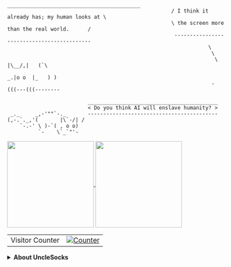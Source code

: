 ```
                                                      ___________________________________________
                                                     / I think it already has; my human looks at \
                                                     \ the screen more than the real world.      /              
                                                      -------------------------------------------
                                                                 \
                                                                  \
                                                                   \  |\__/,|   (`\
                                                                    _.|o o  |_   ) )
                                                                  -(((---(((--------

                          __________________________________________
                          < Do you think AI will enslave humanity? >
 _._     _,-'""`-._       ------------------------------------------
(,-.`._,'(       |\`-/| /
    `-.-' \ )-`( , o o)
          `-    \`_`"'-

```

<a href="https://github.com/anuraghazra/github-readme-stats">
  <img height=200 align="center" src="https://github-readme-stats.vercel.app/api?username=unclesocks&hide_rank=True&theme=vision-friendly-dark" />
</a>
<a href="https://github.com/anuraghazra/convoychat">
  <img height=200 align="center" src="https://github-readme-stats.vercel.app/api/top-langs?username=unclesocks&layout=compact&width=320&theme=vision-friendly-dark" />
</a>
<p></p>

<table>
  <tr>
    <td>Visitor Counter</td>
    <td><a href="https://github.com/snovvcrash"><img src="https://profile-counter.glitch.me/unclesocks/count.svg" alt="Counter" /></a></td>
  </tr>
</table>

<details>
  <summary><strong>About UncleSocks</strong></summary>
  I'm Tyrone Kevin Ilisan, a security operation centre (SOC) analyst who is passionate about everything information security (cybersecurity), networks, space, and developing open-source tools that can hopefully help secure the cyber space. I have a Bachelor's degree in Electronics Engineering (Telecommunication Engineering focused) and a Master's degree in Information Security.
</details>
